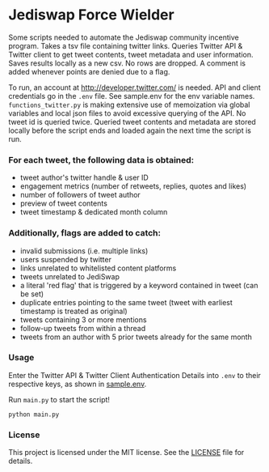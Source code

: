 # Jediswap Force Wielder

Some scripts needed to automate the Jediswap community incentive program.
Takes a tsv file containing twitter links. Queries Twitter API & Twitter
client to get tweet contents, tweet metadata and user information. Saves
results locally as a new csv. No rows are dropped. A comment is added
whenever points are denied due to a flag.

To run, an account at http://developer.twitter.com/ is needed. API and client
credentials go in the `.env` file. See sample.env for the env variable names.
`functions_twitter.py` is making extensive use of memoization via global variables
and local json files to avoid excessive querying of the API. No tweet id is
queried twice. Queried tweet contents and metadata are stored locally before the
script ends and loaded again the next time the script is run.

### For each tweet, the following data is obtained:
- tweet author's twitter handle & user ID
- engagement metrics (number of retweets, replies, quotes and likes)
- number of followers of tweet author
- preview of tweet contents
- tweet timestamp & dedicated month column

### Additionally, flags are added to catch:
- invalid submissions (i.e. multiple links)
- users suspended by twitter
- links unrelated to whitelisted content platforms
- tweets unrelated to JediSwap
- a literal 'red flag' that is triggered by a keyword contained in tweet (can be set)
- duplicate entries pointing to the same tweet (tweet with earliest timestamp is treated as original)
- tweets containing 3 or more mentions
- follow-up tweets from within a thread
- tweets from an author with 5 prior tweets already for the same month

### Usage

Enter the Twitter API & Twitter Client Authentication Details into `.env` to their respective keys, as shown in [sample.env](https://github.com/jediswaplabs/jediswap-force-wielder/blob/main/sample.env).

Run `main.py` to start the script!
```
python main.py
```

### License

This project is licensed under the MIT license. See the [LICENSE](https://github.com/jediswaplabs/jediswap-force-wielder/blob/main/LICENSE) file for details.
